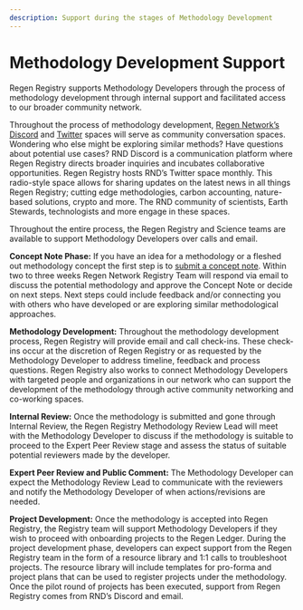 ```yaml
---
description: Support during the stages of Methodology Development
---
```


# Methodology Development Support

Regen Registry supports Methodology Developers through the process of methodology development through internal support and facilitated access to our broader community network.

Throughout the process of methodology development, [Regen Network’s Discord](https://discord.com/invite/guw5TGzCFR) and [Twitter](https://mobile.twitter.com/regennetworkdev) spaces will serve as community conversation spaces. Wondering who else might be exploring similar methods? Have questions about potential use cases? RND Discord is a communication platform where Regen Registry directs broader inquiries and incubates collaborative opportunities. Regen Registry hosts RND’s Twitter space monthly. This radio-style space allows for sharing updates on the latest news in all things Regen Registry; cutting edge methodologies, carbon accounting, nature-based solutions, crypto and more. The RND community of scientists, Earth Stewards, technologists and more engage in these spaces.

Throughout the entire process, the Regen Registry and Science teams are available to support Methodology Developers over calls and email.

**Concept Note Phase:** If you have an idea for a methodology or a fleshed out methodology concept the first step is to [submit a concept note](https://airtable.com/appzrw40tJdLBM2RS/tblHsKbZwqqpScOzX/viwS3AVYBcJPXw3zH?blocks=show). Within two to three weeks Regen Network Registry Team will respond via email to discuss the potential methodology and approve the Concept Note or decide on next steps. Next steps could include feedback and/or connecting you with others who have developed or are exploring similar methodological approaches.

**Methodology Development:** Throughout the methodology development process, Regen Registry will provide email and call check-ins. These check-ins occur at the discretion of Regen Registry or as requested by the Methodology Developer to address timeline, feedback and process questions. Regen Registry also works to connect Methodology Developers with targeted people and organizations in our network who can support the development of the methodology through active community networking and co-working spaces.&#x20;

**Internal Review:** Once the methodology is submitted and gone through Internal Review, the Regen Registry Methodology Review Lead will meet with the Methodology Developer to discuss if the methodology is suitable to proceed to the Expert Peer Review stage and assess the status of suitable potential reviewers made by the developer.

**Expert Peer Review and Public Comment:** The Methodology Developer can expect the Methodology Review Lead to communicate with the reviewers and notify the Methodology Developer of when actions/revisions are needed.&#x20;

**Project Development:** Once the methodology is accepted into Regen Registry, the Registry team will support Methodology Developers if they wish to proceed with onboarding projects to the Regen Ledger. During the project development phase, developers can expect support from the Regen Registry team in the form of a resource library and 1:1 calls to troubleshoot projects. The resource library will include templates for pro-forma and project plans that can be used to register projects under the methodology. Once the pilot round of projects has been executed, support from Regen Registry comes from RND’s Discord and email.
